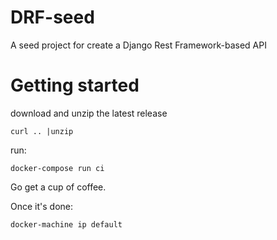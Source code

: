 # DRF-seed
A seed project for create a Django Rest Framework-based API

# Getting started

download and unzip the latest release
```
curl .. |unzip 
```

run:
```
docker-compose run ci
```

Go get a cup of coffee.

Once it's done:

```
docker-machine ip default
```
